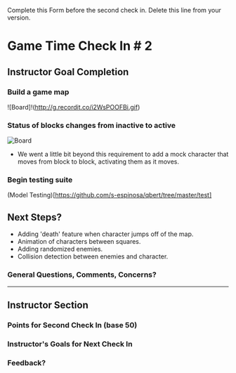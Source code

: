 Complete this Form before the second check in. Delete this line from your version.

# Game Time Check In # 2

## Instructor Goal Completion

### Build a game map

![Board]!(http://g.recordit.co/i2WsPOOFBi.gif)

### Status of blocks changes from inactive to active

![Board](http://g.recordit.co/RjTM1KFS6M.gif)
- We went a little bit beyond this requirement to add a mock character that moves from block to block, activating them as it moves.

### Begin testing suite

(Model Testing)[https://github.com/s-espinosa/qbert/tree/master/test]

## Next Steps?

- Adding 'death' feature when character jumps off of the map.
- Animation of characters between squares.
- Adding randomized enemies.
- Collision detection between enemies and character.


### General Questions, Comments, Concerns?

-----

## Instructor Section

### Points for Second Check In (base 50)

### Instructor's Goals for Next Check In

### Feedback?
